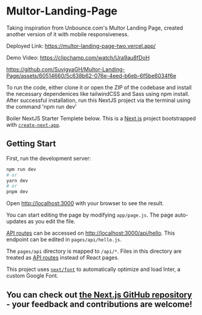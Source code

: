 # Multor-Landing-Page
Taking inspiration from Unbounce.com's Multor Landing Page, created another version of it with mobile responsiveness.

Deployed Link:
https://multor-landing-page-two.vercel.app/

Demo Video:
https://clipchamp.com/watch/Ura9au8fDoH

https://github.com/SuvigyaGH/Multor-Landing-Page/assets/60514660/5c638b62-076e-4eed-b6eb-6f5be6034f6e

To run the code, either clone it or open the ZIP of the codebase and install the necessary dependenices like tailwindCSS and Sass using npm install. 
After successful installation, run this NextJS project via the terminal using the command 'npm run dev'


Boiler NextJS Starter Templete below.
This is a [Next.js](https://nextjs.org/) project bootstrapped with [`create-next-app`](https://github.com/vercel/next.js/tree/canary/packages/create-next-app).

## Getting Start

First, run the development server:

```bash
npm run dev
# or
yarn dev
# or
pnpm dev
```

Open [http://localhost:3000](http://localhost:3000) with your browser to see the result.

You can start editing the page by modifying `app/page.js`. The page auto-updates as you edit the file.

[API routes](https://nextjs.org/docs/api-routes/introduction) can be accessed on [http://localhost:3000/api/hello](http://localhost:3000/api/hello). This endpoint can be edited in `pages/api/hello.js`.

The `pages/api` directory is mapped to `/api/*`. Files in this directory are treated as [API routes](https://nextjs.org/docs/api-routes/introduction) instead of React pages.

This project uses [`next/font`](https://nextjs.org/docs/basic-features/font-optimization) to automatically optimize and load Inter, a custom Google Font.

## You can check out [the Next.js GitHub repository](https://github.com/vercel/next.js/) - your feedback and contributions are welcome!


